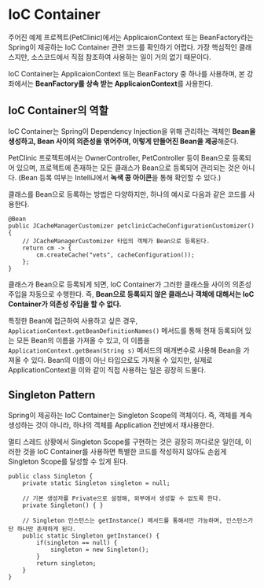 # IoC Container

주어진 예제 프로젝트(PetClinic)에서는 ApplicaionContext 또는 BeanFactory라는 Spring이 제공하는 IoC Container 관련 코드를 확인하기 어렵다.
가장 핵심적인 클래스지만, 소스코드에서 직접 참조하여 사용하는 일이 거의 없기 때문이다.

IoC Container는 ApplicaionContext 또는 BeanFactory 중 하나를 사용하며, 본 강좌에서는 **BeanFactory를 상속 받는 ApplicaionContext**를 사용한다.

## IoC Container의 역할

IoC Container는 Spring이 Dependency Injection을 위해 관리하는 객체인 **Bean을 생성하고, Bean 사이의 의존성을 엮어주며, 이렇게 만들어진 Bean을 제공**해준다.

PetClinic 프로젝트에서는 OwnerController, PetController 등이 Bean으로 등록되어 있으며,
프로젝트에 존재하는 모든 클래스가 Bean으로 등록되어 관리되는 것은 아니다.
(Bean 등록 여부는 IntelliJ에서 **녹색 콩 아이콘**을 통해 확인할 수 있다.)

클래스를 Bean으로 등록하는 방법은 다양하지만, 하나의 예시로 다음과 같은 코드를 사용한다.

```
@Bean
public JCacheManagerCustomizer petclinicCacheConfigurationCustomizer() {
	// JCacheManagerCustomizer 타입의 객체가 Bean으로 등록된다.
	return cm -> {
		cm.createCache("vets", cacheConfiguration());
	};
}
```

클래스가 Bean으로 등록되게 되면, IoC Container가 그러한 클래스들 사이의 의존성 주입을 자동으로 수행한다.
즉, **Bean으로 등록되지 않은 클래스나 객체에 대해서는 IoC Container가 의존성 주입을 할 수 없다.**

특정한 Bean에 접근하여 사용하고 싶은 경우, `ApplicationContext.getBeanDefinitionNames()` 메서드를 통해
현재 등록되어 있는 모든 Bean의 이름을 가져올 수 있고, 이 이름을 `ApplicationContext.getBean(String s)` 메서드의 매개변수로 사용해 Bean을 가져올 수 있다.
Bean의 이름이 아닌 타입으로도 가져올 수 있지만, 실제로 ApplicationContext을 이와 같이 직접 사용하는 일은 굉장히 드물다.


## Singleton Pattern

Spring이 제공하는 IoC Container는 Singleton Scope의 객체이다.
즉, 객체를 계속 생성하는 것이 아니라, 하나의 객체를 Application 전반에서 재사용한다.

멀티 스레드 상황에서 Singleton Scope를 구현하는 것은 굉장히 까다로운 일인데,
이러한 것을 IoC Container를 사용하면 특별한 코드를 작성하지 않아도 손쉽게 Singleton Scope를 달성할 수 있게 된다.

```
public class Singleton {
	private static Singleton singleton = null;

	// 기본 생성자를 Private으로 설정해, 외부에서 생성할 수 없도록 한다.
	private Singleton() { } 

	// Singleton 인스턴스는 getInstance() 메서드를 통해서만 가능하며, 인스턴스가 단 하나만 존재하게 된다.
	public static Singleton getInstance() {
		if(singleton == null) {
			singleton = new Singleton();
		}
		return singleton;
	}
}
```
